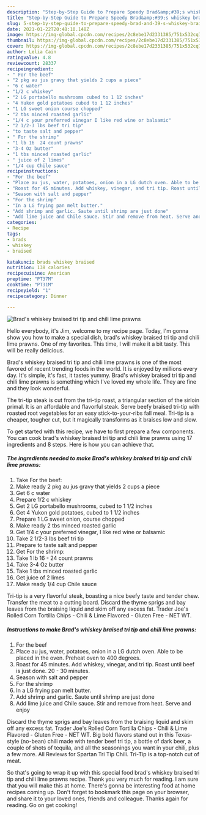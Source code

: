 ```yaml
---
description: "Step-by-Step Guide to Prepare Speedy Brad&amp;#39;s whiskey braised tri tip and chili lime prawns"
title: "Step-by-Step Guide to Prepare Speedy Brad&amp;#39;s whiskey braised tri tip and chili lime prawns"
slug: 5-step-by-step-guide-to-prepare-speedy-brad-and-39-s-whiskey-braised-tri-tip-and-chili-lime-prawns
date: 2021-01-22T20:48:10.148Z
image: https://img-global.cpcdn.com/recipes/2c8ebe17d2331385/751x532cq70/brads-whiskey-braised-tri-tip-and-chili-lime-prawns-recipe-main-photo.jpg
thumbnail: https://img-global.cpcdn.com/recipes/2c8ebe17d2331385/751x532cq70/brads-whiskey-braised-tri-tip-and-chili-lime-prawns-recipe-main-photo.jpg
cover: https://img-global.cpcdn.com/recipes/2c8ebe17d2331385/751x532cq70/brads-whiskey-braised-tri-tip-and-chili-lime-prawns-recipe-main-photo.jpg
author: Lelia Cain
ratingvalue: 4.8
reviewcount: 28337
recipeingredient:
- " For the beef"
- "2 pkg au jus gravy that yields 2 cups a piece"
- "6 c water"
- "1/2 c whiskey"
- "2 LG portabello mushrooms cubed to 1 12 inches"
- "4 Yukon gold potatoes cubed to 1 12 inches"
- "1 LG sweet onion course chopped"
- "2 tbs minced roasted garlic"
- "1/4 c your preferred vinegar I like red wine or balsamic"
- "2 1/2-3 lbs beef tri tip"
- "to taste salt and pepper"
- " For the shrimp"
- "1 lb 16  24 count prawns"
- "3-4 Oz butter"
- "1 tbs minced roasted garlic"
- " juice of 2 limes"
- "1/4 cup Chile sauce"
recipeinstructions:
- "For the beef"
- "Place au jus, water, potatoes, onion in a LG dutch oven. Able to be placed in the oven. Preheat oven to 400 degrees."
- "Roast for 45 minutes. Add whiskey, vinegar, and tri tip. Roast until beef is just done. 20 - 30 minutes."
- "Season with salt and pepper"
- "For the shrimp"
- "In a LG frying pan melt butter."
- "Add shrimp and garlic. Saute until shrimp are just done"
- "Add lime juice and Chile sauce. Stir and remove from heat. Serve and enjoy"
categories:
- Recipe
tags:
- brads
- whiskey
- braised

katakunci: brads whiskey braised 
nutrition: 138 calories
recipecuisine: American
preptime: "PT37M"
cooktime: "PT31M"
recipeyield: "1"
recipecategory: Dinner

---
```



![Brad&#39;s whiskey braised tri tip and chili lime prawns](https://img-global.cpcdn.com/recipes/2c8ebe17d2331385/751x532cq70/brads-whiskey-braised-tri-tip-and-chili-lime-prawns-recipe-main-photo.jpg)

Hello everybody, it's Jim, welcome to my recipe page. Today, I'm gonna show you how to make a special dish, brad&#39;s whiskey braised tri tip and chili lime prawns. One of my favorites. This time, I will make it a bit tasty. This will be really delicious.

Brad&#39;s whiskey braised tri tip and chili lime prawns is one of the most favored of recent trending foods in the world. It is enjoyed by millions every day. It's simple, it's fast, it tastes yummy. Brad&#39;s whiskey braised tri tip and chili lime prawns is something which I've loved my whole life. They are fine and they look wonderful.

The tri-tip steak is cut from the tri-tip roast, a triangular section of the sirloin primal. It is an affordable and flavorful steak. Serve beefy braised tri-tip with roasted root vegetables for an easy stick-to-your-ribs fall meal. Tri-tip is a cheaper, tougher cut, but it magically transforms as it braises low and slow.


To get started with this recipe, we have to first prepare a few components. You can cook brad&#39;s whiskey braised tri tip and chili lime prawns using 17 ingredients and 8 steps. Here is how you can achieve that.

<!--inarticleads1-->

##### The ingredients needed to make Brad&#39;s whiskey braised tri tip and chili lime prawns:

1. Take  For the beef:
1. Make ready 2 pkg au jus gravy that yields 2 cups a piece
1. Get 6 c water
1. Prepare 1/2 c whiskey
1. Get 2 LG portabello mushrooms, cubed to 1 1/2 inches
1. Get 4 Yukon gold potatoes, cubed to 1 1/2 inches
1. Prepare 1 LG sweet onion, course chopped
1. Make ready 2 tbs minced roasted garlic
1. Get 1/4 c your preferred vinegar, I like red wine or balsamic
1. Take 2 1/2-3 lbs beef tri tip
1. Prepare to taste salt and pepper
1. Get  For the shrimp:
1. Take 1 lb 16 - 24 count prawns
1. Take 3-4 Oz butter
1. Take 1 tbs minced roasted garlic
1. Get  juice of 2 limes
1. Make ready 1/4 cup Chile sauce


Tri-tip is a very flavorful steak, boasting a nice beefy taste and tender chew. Transfer the meat to a cutting board. Discard the thyme sprigs and bay leaves from the braising liquid and skim off any excess fat. Trader Joe&#39;s Rolled Corn Tortilla Chips - Chili &amp; Lime Flavored - Gluten Free - NET WT. 

<!--inarticleads2-->

##### Instructions to make Brad&#39;s whiskey braised tri tip and chili lime prawns:

1. For the beef
1. Place au jus, water, potatoes, onion in a LG dutch oven. Able to be placed in the oven. Preheat oven to 400 degrees.
1. Roast for 45 minutes. Add whiskey, vinegar, and tri tip. Roast until beef is just done. 20 - 30 minutes.
1. Season with salt and pepper
1. For the shrimp
1. In a LG frying pan melt butter.
1. Add shrimp and garlic. Saute until shrimp are just done
1. Add lime juice and Chile sauce. Stir and remove from heat. Serve and enjoy


Discard the thyme sprigs and bay leaves from the braising liquid and skim off any excess fat. Trader Joe&#39;s Rolled Corn Tortilla Chips - Chili &amp; Lime Flavored - Gluten Free - NET WT. Big bold flavors stand out in this Texas-style (no-bean) chili made with tender beef tri tip, a bottle of dark beer, a couple of shots of tequila, and all the seasonings you want in your chili, plus a few more. All Reviews for Spartan Tri Tip Chili. Tri-Tip is a top-notch cut of meat. 

So that's going to wrap it up with this special food brad&#39;s whiskey braised tri tip and chili lime prawns recipe. Thank you very much for reading. I am sure that you will make this at home. There's gonna be interesting food at home recipes coming up. Don't forget to bookmark this page on your browser, and share it to your loved ones, friends and colleague. Thanks again for reading. Go on get cooking!
